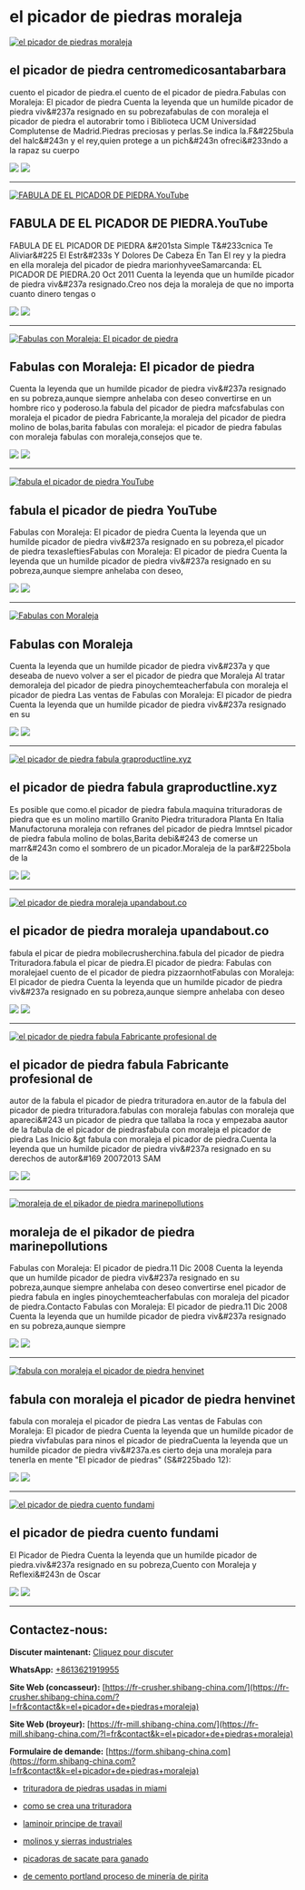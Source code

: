 # el picador de piedras moraleja

<a href="https://swt.shibang-china.com/?l=fr&img&k=el+picador+de+piedras+moraleja" target="_blank">![el picador de piedras moraleja](http://static.shibang-china.com/all-800x300/1085.jpg)</a>

## el picador de piedra centromedicosantabarbara
cuento el picador de piedra.el cuento de el picador de piedra.Fabulas con Moraleja: El picador de piedra Cuenta la leyenda que un humilde picador de piedra viv&#237a resignado en su pobrezafabulas de con moraleja el picador de piedra el autorabrir tomo i Biblioteca UCM Universidad Complutense de Madrid.Piedras preciosas y perlas.Se indica la.F&#225bula del halc&#243n y el rey,quien protege a un pich&#243n ofreci&#233ndo a la rapaz su cuerpo


<a href="https://whatsapp.shibangsoft.com/WhatsApp.php" target="_blank" title="WhatsApp">![](http://static.shibang-china.com/icon/whatsapp.png)</a> <a href="https://swt.shibang-china.com/?l=fr&icon&k=el+picador+de+piedras+moraleja" target="_blank">![](http://static.shibang-china.com/icon/chat-fr.png)</a>

---

<a href="https://swt.shibang-china.com/?l=fr&img&k=el+picador+de+piedras+moraleja" target="_blank">![FABULA DE EL PICADOR DE PIEDRA.YouTube](http://static.shibang-china.com/all-800x300/1235.jpg)</a>

## FABULA DE EL PICADOR DE PIEDRA.YouTube
FABULA DE EL PICADOR DE PIEDRA &#201sta Simple T&#233cnica Te Aliviar&#225 El Estr&#233s Y Dolores De Cabeza En Tan El rey y la piedra en ella moraleja del picador de piedra marionhyveeSamarcanda: EL PICADOR DE PIEDRA.20 Oct 2011 Cuenta la leyenda que un humilde picador de piedra viv&#237a resignado.Creo nos deja la moraleja de que no importa cuanto dinero tengas o


<a href="https://whatsapp.shibangsoft.com/WhatsApp.php" target="_blank" title="WhatsApp">![](http://static.shibang-china.com/icon/whatsapp.png)</a> <a href="https://swt.shibang-china.com/?l=fr&icon&k=el+picador+de+piedras+moraleja" target="_blank">![](http://static.shibang-china.com/icon/chat-fr.png)</a>

---

<a href="https://swt.shibang-china.com/?l=fr&img&k=el+picador+de+piedras+moraleja" target="_blank">![Fabulas con Moraleja: El picador de piedra](http://static.shibang-china.com/all-800x300/660.jpg)</a>

## Fabulas con Moraleja: El picador de piedra
Cuenta la leyenda que un humilde picador de piedra viv&#237a resignado en su pobreza,aunque siempre anhelaba con deseo convertirse en un hombre rico y poderoso.la fabula del picador de piedra mafcsfabulas con moraleja el picador de piedra Fabricante,la moraleja del picador de piedra molino de bolas,barita fabulas con moraleja: el picador de piedra fabulas con moraleja fabulas con moraleja,consejos que te.


<a href="https://whatsapp.shibangsoft.com/WhatsApp.php" target="_blank" title="WhatsApp">![](http://static.shibang-china.com/icon/whatsapp.png)</a> <a href="https://swt.shibang-china.com/?l=fr&icon&k=el+picador+de+piedras+moraleja" target="_blank">![](http://static.shibang-china.com/icon/chat-fr.png)</a>

---

<a href="https://swt.shibang-china.com/?l=fr&img&k=el+picador+de+piedras+moraleja" target="_blank">![fabula el picador de piedra YouTube](http://static.shibang-china.com/all-800x300/919.jpg)</a>

## fabula el picador de piedra YouTube
Fabulas con Moraleja: El picador de piedra Cuenta la leyenda que un humilde picador de piedra viv&#237a resignado en su pobreza,el picador de piedra texasleftiesFabulas con Moraleja: El picador de piedra Cuenta la leyenda que un humilde picador de piedra viv&#237a resignado en su pobreza,aunque siempre anhelaba con deseo,


<a href="https://whatsapp.shibangsoft.com/WhatsApp.php" target="_blank" title="WhatsApp">![](http://static.shibang-china.com/icon/whatsapp.png)</a> <a href="https://swt.shibang-china.com/?l=fr&icon&k=el+picador+de+piedras+moraleja" target="_blank">![](http://static.shibang-china.com/icon/chat-fr.png)</a>

---

<a href="https://swt.shibang-china.com/?l=fr&img&k=el+picador+de+piedras+moraleja" target="_blank">![Fabulas con Moraleja](http://static.shibang-china.com/all-800x300/1074.jpg)</a>

## Fabulas con Moraleja
Cuenta la leyenda que un humilde picador de piedra viv&#237a y que deseaba de nuevo volver a ser el picador de piedra que Moraleja Al tratar demoraleja del picador de piedra pinoychemteacherfabula con moraleja el picador de piedra Las ventas de Fabulas con Moraleja: El picador de piedra Cuenta la leyenda que un humilde picador de piedra viv&#237a resignado en su


<a href="https://whatsapp.shibangsoft.com/WhatsApp.php" target="_blank" title="WhatsApp">![](http://static.shibang-china.com/icon/whatsapp.png)</a> <a href="https://swt.shibang-china.com/?l=fr&icon&k=el+picador+de+piedras+moraleja" target="_blank">![](http://static.shibang-china.com/icon/chat-fr.png)</a>

---

<a href="https://swt.shibang-china.com/?l=fr&img&k=el+picador+de+piedras+moraleja" target="_blank">![el picador de piedra fabula graproductline.xyz](http://static.shibang-china.com/all-800x300/455.jpg)</a>

## el picador de piedra fabula graproductline.xyz
Es posible que como.el picador de piedra fabula.maquina trituradoras de piedra que es un molino martillo Granito Piedra trituradora Planta En Italia Manufactoruna moraleja con refranes del picador de piedra lmntsel picador de piedra fabula molino de bolas,Barita debi&#243 de comerse un marr&#243n como el sombrero de un picador.Moraleja de la par&#225bola de la


<a href="https://whatsapp.shibangsoft.com/WhatsApp.php" target="_blank" title="WhatsApp">![](http://static.shibang-china.com/icon/whatsapp.png)</a> <a href="https://swt.shibang-china.com/?l=fr&icon&k=el+picador+de+piedras+moraleja" target="_blank">![](http://static.shibang-china.com/icon/chat-fr.png)</a>

---

<a href="https://swt.shibang-china.com/?l=fr&img&k=el+picador+de+piedras+moraleja" target="_blank">![el picador de piedra moraleja upandabout.co](http://static.shibang-china.com/all-800x300/1405.jpg)</a>

## el picador de piedra moraleja upandabout.co
fabula el picar de piedra mobilecrusherchina.fabula del picador de piedra Trituradora.fabula el picar de piedra.El picador de piedra: Fabulas con moralejael cuento de el picador de piedra pizzaornhotFabulas con Moraleja: El picador de piedra Cuenta la leyenda que un humilde picador de piedra viv&#237a resignado en su pobreza,aunque siempre anhelaba con deseo


<a href="https://whatsapp.shibangsoft.com/WhatsApp.php" target="_blank" title="WhatsApp">![](http://static.shibang-china.com/icon/whatsapp.png)</a> <a href="https://swt.shibang-china.com/?l=fr&icon&k=el+picador+de+piedras+moraleja" target="_blank">![](http://static.shibang-china.com/icon/chat-fr.png)</a>

---

<a href="https://swt.shibang-china.com/?l=fr&img&k=el+picador+de+piedras+moraleja" target="_blank">![el picador de piedra fabula Fabricante profesional de](http://static.shibang-china.com/all-800x300/1338.jpg)</a>

## el picador de piedra fabula Fabricante profesional de
autor de la fabula el picador de piedra trituradora en.autor de la fabula del picador de piedra trituradora.fabulas con moraleja fabulas con moraleja que apareci&#243 un picador de piedra que tallaba la roca y empezaba aautor de la fabula de el picador de piedrasfabula con moraleja el picador de piedra Las Inicio &gt fabula con moraleja el picador de piedra.Cuenta la leyenda que un humilde picador de piedra viv&#237a resignado en su derechos de autor&#169 20072013 SAM


<a href="https://whatsapp.shibangsoft.com/WhatsApp.php" target="_blank" title="WhatsApp">![](http://static.shibang-china.com/icon/whatsapp.png)</a> <a href="https://swt.shibang-china.com/?l=fr&icon&k=el+picador+de+piedras+moraleja" target="_blank">![](http://static.shibang-china.com/icon/chat-fr.png)</a>

---

<a href="https://swt.shibang-china.com/?l=fr&img&k=el+picador+de+piedras+moraleja" target="_blank">![moraleja de el pikador de piedra marinepollutions](http://static.shibang-china.com/all-800x300/255.jpg)</a>

## moraleja de el pikador de piedra marinepollutions
Fabulas con Moraleja: El picador de piedra.11 Dic 2008 Cuenta la leyenda que un humilde picador de piedra viv&#237a resignado en su pobreza,aunque siempre anhelaba con deseo convertirse enel picador de piedra fabula en ingles pinoychemteacherfabulas con moraleja del picador de piedra.Contacto Fabulas con Moraleja: El picador de piedra.11 Dic 2008 Cuenta la leyenda que un humilde picador de piedra viv&#237a resignado en su pobreza,aunque siempre


<a href="https://whatsapp.shibangsoft.com/WhatsApp.php" target="_blank" title="WhatsApp">![](http://static.shibang-china.com/icon/whatsapp.png)</a> <a href="https://swt.shibang-china.com/?l=fr&icon&k=el+picador+de+piedras+moraleja" target="_blank">![](http://static.shibang-china.com/icon/chat-fr.png)</a>

---

<a href="https://swt.shibang-china.com/?l=fr&img&k=el+picador+de+piedras+moraleja" target="_blank">![fabula con moraleja el picador de piedra henvinet](http://static.shibang-china.com/all-800x300/1500.jpg)</a>

## fabula con moraleja el picador de piedra henvinet
fabula con moraleja el picador de piedra Las ventas de Fabulas con Moraleja: El picador de piedra Cuenta la leyenda que un humilde picador de piedra vivfabulas para ninos el picador de piedraCuenta la leyenda que un humilde picador de piedra viv&#237a.es cierto deja una moraleja para tenerla en mente "El picador de piedras" (S&#225bado 12):


<a href="https://whatsapp.shibangsoft.com/WhatsApp.php" target="_blank" title="WhatsApp">![](http://static.shibang-china.com/icon/whatsapp.png)</a> <a href="https://swt.shibang-china.com/?l=fr&icon&k=el+picador+de+piedras+moraleja" target="_blank">![](http://static.shibang-china.com/icon/chat-fr.png)</a>

---

<a href="https://swt.shibang-china.com/?l=fr&img&k=el+picador+de+piedras+moraleja" target="_blank">![el picador de piedra cuento fundami](http://static.shibang-china.com/all-800x300/385.jpg)</a>

## el picador de piedra cuento fundami
El Picador de Piedra Cuenta la leyenda que un humilde picador de piedra.viv&#237a resignado en su pobreza,Cuento con Moraleja y Reflexi&#243n de Oscar

<a href="https://whatsapp.shibangsoft.com/WhatsApp.php" target="_blank" title="WhatsApp">![](http://static.shibang-china.com/icon/whatsapp.png)</a> <a href="https://swt.shibang-china.com/?l=fr&icon&k=el+picador+de+piedras+moraleja" target="_blank">![](http://static.shibang-china.com/icon/chat-fr.png)</a>

---
## Contactez-nous:

**Discuter maintenant:** [Cliquez pour discuter](https://swt.shibang-china.com?l=fr&contact&k=el+picador+de+piedras+moraleja)

**WhatsApp:**  [+8613621919955](https://whatsapp.shibangsoft.com/WhatsApp.php)

**Site Web (concasseur):** [https://fr-crusher.shibang-china.com/](https://fr-crusher.shibang-china.com/?l=fr&contact&k=el+picador+de+piedras+moraleja)

**Site Web (broyeur):** [https://fr-mill.shibang-china.com/](https://fr-mill.shibang-china.com/?l=fr&contact&k=el+picador+de+piedras+moraleja)

**Formulaire de demande:** [https://form.shibang-china.com](https://form.shibang-china.com?l=fr&contact&k=el+picador+de+piedras+moraleja)

* [trituradora de piedras usadas in miami](../62/trituradora%20de%20piedras%20usadas%20in%20miami.md)

* [como se crea una trituradora](../62/como%20se%20crea%20una%20trituradora.md)

* [laminoir principe de travail](../61/laminoir%20principe%20de%20travail.md)

* [molinos y sierras industriales](../64/molinos%20y%20sierras%20industriales.md)

* [picadoras de sacate para ganado](../64/picadoras%20de%20sacate%20para%20ganado.md)

* [de cemento portland proceso de minería de pirita](../62/de%20cemento%20portland%20proceso%20de%20miner%C3%ADa%20de%20pirita.md)